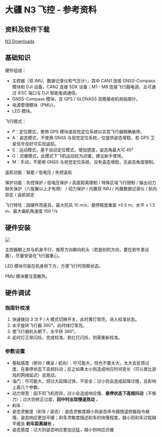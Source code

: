 # 大疆 N3 飞控 - 参考资料

## 资料及软件下载

[N3 Downloads](https://www.dji.com/cn/n3/info#downloads")

## 基础知识

硬件组成：

- 主控器（双 IMU、数据记录仪和气压计），其中 CAN1 连接 GNSS-Compass 模块和 DJI 设备，CAN2 连接 SDK 设备；M1 - M8 连接飞行器电调，且可通过 iESC 端口与 DJI 智能电调通信。
- GNSS-Compass 模块，含 GPS / GLONASS 双模接收机和指南针。
- 电源管理模块（PMU）。
- LED 模块。

飞行模式：

- P：定位模式，使用 GPS 模块或视觉定位系统以实现飞行器精确悬停。
- A：姿态模式，不使用 GNSS 与视觉定位系统，仅提供姿态增稳，若 GPS 卫星信号良好可实现返航。
- S：运动模式，基于自动定位模式，增加感度，姿态角最大可 45°
- G：迟缓模式，此模式下飞机运动较为迟缓，建议新手使用。
- M：手动，不使用 GNSS 与视觉定位系统，没有姿态增稳，无姿态角度限制。

返航功能：智能 / 低电压 / 失控返航

保护功能：失控保护 / 低电压保护 / 高度距离限制 / 特殊区域飞行限制 / 输出动力缺失保护（六旋翼以上才有用） / 动力保护 / 内置双 IMU / 内置数据记录仪 / 航向锁定 / 返航锁定

飞行特性：因硬件而差异，最大抗风 10 m/s，悬停精度垂直 ±0.5 m，水平 ± 1.5 m，最大偏航角速度 150 °/s

## 硬件安装

![](https://media.wiki-power.com/img/UTOOLS1574661666661.png)

主控器朝上并与机身平行，推荐方向朝向机头（若是别的方向，要在软件里设置），尽量安装在飞行器重心。

LED 模块可装在机身侧下方，方便飞行时观察状态。

PMU 模块要注意散热。

## 硬件调试

### 指南针校准

1. 快速拨动 3 次 P / A 模式切换开关，此时黄灯常亮，进入校准状态。
2. 水平旋转飞行器 360°，此时绿灯常亮。
3. 使飞行器机头朝下，水平转 360°。
4. 此时灯正常闪烁，完成校准。若红灯闪烁，则需重新校准。

### 参数设置

- 基础感度（俯仰 / 横滚 / 航向）：尽可能大，但也不要太大，太大会反馈过度，在悬停状态下高频抖动；反之如果太小则造成响应时间变长（可以类比游戏的网络延迟）且晃动。
- 油门：尽可能大，但过大起降过快，不安全；过小则会造成起降过慢，且影响上面几个参数。
- 动力带宽：因不同飞机而异，过小会造成响应慢、**悬停状态下高频抖动**（不够力）；过大则修正过度，**回中时出现慢速晃动** 。
- 刹车：
- 姿态灵敏度（刹车 / 姿态）：姿态灵敏度越小则姿态命令跟随遥控器指令越慢，姿态响应更加平缓；刹车灵敏度描述刹车的快慢程度，越小则刹车过程越平缓且 **刹车距离越长** 。
- 姿态感度：过大则姿态响应更加迅猛，越小则响应迟缓
